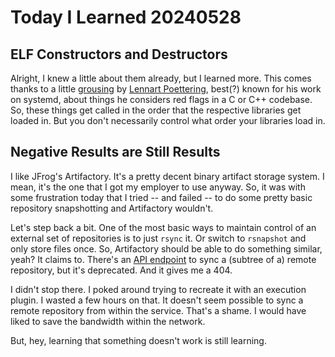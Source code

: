 # Today I Learned 20240528

## ELF Constructors and Destructors

Alright, I knew a little about them already, but I learned more.
This comes thanks to a little [grousing][grousing-toot] by [Lennart Poettering][pid_eins], best(?) known for his work on systemd, about things he considers red flags in a C or C++ codebase.
So, these things get called in the order that the respective libraries get loaded in.
But you don't necessarily control what order your libraries load in.

## Negative Results are Still Results

I like JFrog's Artifactory.
It's a pretty decent binary artifact storage system.
I mean, it's the one that I got my employer to use anyway.
So, it was with some frustration today that I tried -- and failed -- to do some pretty basic repository snapshotting and Artifactory wouldn't.

Let's step back a bit.
One of the most basic ways to maintain control of an external set of repositories is to just `rsync` it.
Or switch to `rsnapshot` and only store files once.
So, Artifactory should be able to do something similar, yeah?
It claims to.
There's an [API endpoint](https://jfrog.com/help/r/jfrog-rest-apis/folder-sync-deprecated) to sync a (subtree of a) remote repository, but it's deprecated.
And it gives me a 404.

I didn't stop there.
I poked around trying to recreate it with an execution plugin.
I wasted a few hours on that.
It doesn't seem possible to sync a remote repository from within the service.
That's a shame.
I would have liked to save the bandwidth within the network.

But, hey, learning that something doesn't work is still learning.

[grousing-toot]: https://mastodon.social/@pid_eins/112517967148247923
[pid_eins]: https://0pointer.net/blog/
